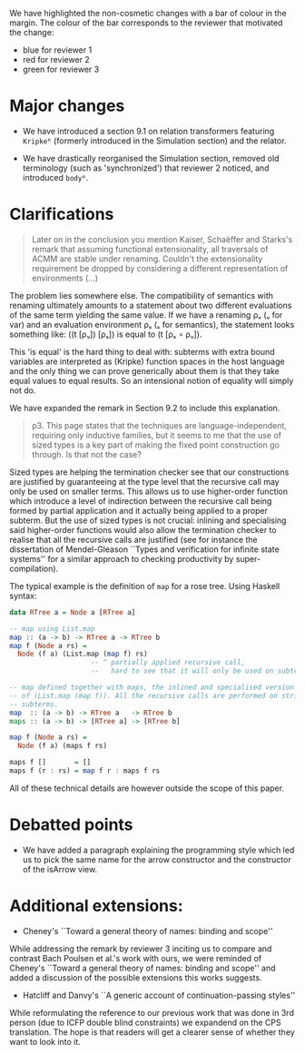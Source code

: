 We have highlighted the non-cosmetic changes with a bar of
colour in the margin. The colour of the bar corresponds to
the reviewer that motivated the change:

* blue  for reviewer 1
* red   for reviewer 2
* green for reviewer 3

# Major changes

* We have introduced a section 9.1 on relation transformers featuring
  `Kripkeᴿ` (formerly introduced in the Simulation section) and the
  relator.

* We have drastically reorganised the Simulation section, removed old
  terminology (such as 'synchronized') that reviewer 2 noticed, and
  introduced `bodyᴿ`.

# Clarifications

> Later on in the conclusion you mention Kaiser, Schaëffer and Starks's remark
> that assuming functional extensionality, all traversals of ACMM are stable
> under renaming.
> Couldn't the extensionality requirement be dropped by considering a
> different representation of environments (...)

The problem lies somewhere else. The compatibility of semantics with renaming
ultimately amounts to a statement about two different evaluations of the same
term yielding the same value. If we have a renaming ρᵥ (ᵥ for var) and an
evaluation environment ρₛ (ₛ for semantics), the statement looks something like:
((t [ρᵥ]) [ρₛ]) is equal to (t [ρₛ ∘ ρᵥ]).

This 'is equal' is the hard thing to deal with: subterms with extra bound
variables are interpreted as (Kripke) function spaces in the host language
and the only thing we can prove generically about them is that they take
equal values to equal results. So an intensional notion of equality will
simply not do.

We have expanded the remark in Section 9.2 to include this explanation.

> p3. This page states that the techniques are language-independent,
> requiring only inductive families, but it seems to me that the use of
> sized types is a key part of making the fixed point construction go
> through. Is that not the case?

Sized types are helping the termination checker see that our constructions
are justified by guaranteeing at the type level that the recursive call may
only be used on smaller terms.
This allows us to use higher-order function which introduce a level of
indirection between the recursive call being formed by partial application
and it actually being applied to a proper subterm.
But the use of sized types is not crucial: inlining and specialising said
higher-order functions would also allow the termination checker to realise
that all the recursive calls are justified (see for instance the dissertation
of Mendel-Gleason ``Types and verification for infinite state systems'' for
a similar approach to checking productivity by super-compilation).

The typical example is the definition of `map` for a rose tree. Using Haskell
syntax:

```haskell
data RTree a = Node a [RTree a]

-- map using List.map
map :: (a -> b) -> RTree a -> RTree b
map f (Node a rs) =
  Node (f a) (List.map (map f) rs)
                    -- ^ partially applied recursive call,
                    --   hard to see that it will only be used on subterms

-- map defined together with maps, the inlined and specialised version
-- of (List.map (map f)). All the recursive calls are performed on strict
-- subterms.
map  :: (a -> b) -> RTree a   -> RTree b
maps :: (a -> b) -> [RTree a] -> [RTree b]

map f (Node a rs) =
  Node (f a) (maps f rs)

maps f []       = []
maps f (r : rs) = map f r : maps f rs
```

All of these technical details are however outside the scope of this paper.

# Debatted points

* We have added a paragraph explaining the programming style
  which led us to pick the same name for the arrow constructor
  and the constructor of the isArrow view.


# Additional extensions:

* Cheney's ``Toward a general theory of names: binding and scope''

While addressing the remark by reviewer 3 inciting us to compare
and contrast Bach Poulsen et al.'s work with ours, we were reminded
of Cheney's ``Toward a general theory of names: binding and scope''
and added a discussion of the possible extensions this works suggests.

* Hatcliff and Danvy's ``A generic account of continuation-passing styles''

While reformulating the reference to our previous work that was done in
3rd person (due to ICFP double blind constraints) we expandend on the
CPS translation. The hope is that readers will get a clearer sense of
whether they want to look into it.

